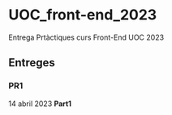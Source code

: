# UOC_front-end_2023

Entrega Prtàctiques curs Front-End UOC 2023

## Entreges
### PR1
14 abril 2023 **Part1**
